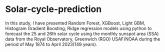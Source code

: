 # Solar-cycle-prediction
In this study, I have presented Random Forest, XGBoost, Light GBM, Histogram Gradient Boosting, Ridge regression models using python to forecast the 25 and 26th solar cycle using the monthly sunspot area (SSA) data from the Royal Observatory, Greenwich (RGO) USAF/NOAA during the period of May 1874 to April 2023(149 years).
